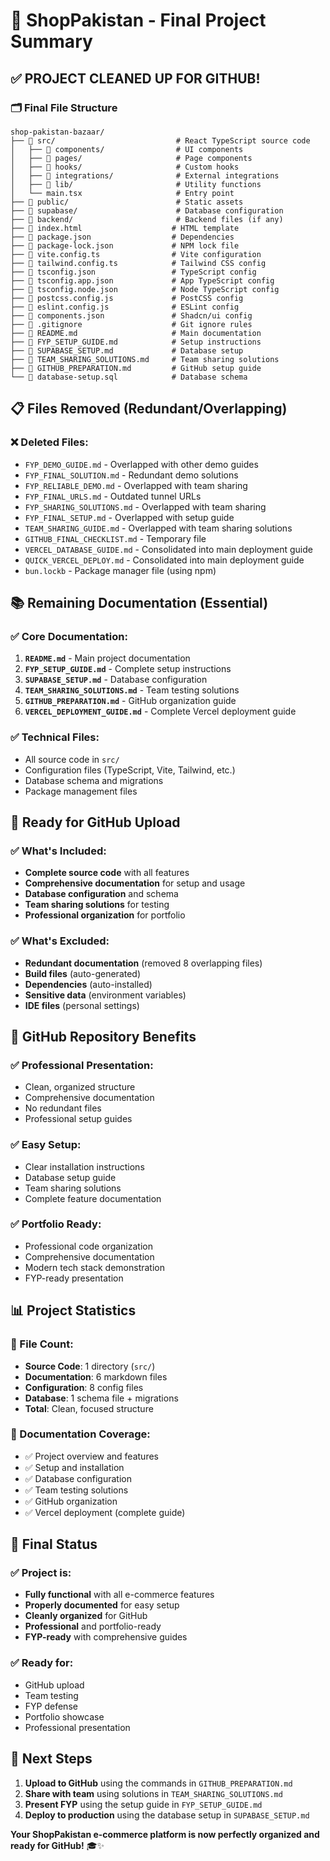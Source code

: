 # 🎉 ShopPakistan - Final Project Summary

## ✅ **PROJECT CLEANED UP FOR GITHUB!**

### **🗂️ Final File Structure**

```
shop-pakistan-bazaar/
├── 📁 src/                           # React TypeScript source code
│   ├── 📁 components/                # UI components
│   ├── 📁 pages/                     # Page components
│   ├── 📁 hooks/                     # Custom hooks
│   ├── 📁 integrations/              # External integrations
│   ├── 📁 lib/                       # Utility functions
│   └── main.tsx                     # Entry point
├── 📁 public/                        # Static assets
├── 📁 supabase/                      # Database configuration
├── 📁 backend/                       # Backend files (if any)
├── 📄 index.html                    # HTML template
├── 📄 package.json                  # Dependencies
├── 📄 package-lock.json             # NPM lock file
├── 📄 vite.config.ts                # Vite configuration
├── 📄 tailwind.config.ts            # Tailwind CSS config
├── 📄 tsconfig.json                 # TypeScript config
├── 📄 tsconfig.app.json             # App TypeScript config
├── 📄 tsconfig.node.json            # Node TypeScript config
├── 📄 postcss.config.js             # PostCSS config
├── 📄 eslint.config.js              # ESLint config
├── 📄 components.json               # Shadcn/ui config
├── 📄 .gitignore                    # Git ignore rules
├── 📄 README.md                     # Main documentation
├── 📄 FYP_SETUP_GUIDE.md            # Setup instructions
├── 📄 SUPABASE_SETUP.md             # Database setup
├── 📄 TEAM_SHARING_SOLUTIONS.md     # Team sharing solutions
├── 📄 GITHUB_PREPARATION.md         # GitHub setup guide
└── 📄 database-setup.sql            # Database schema
```

## 📋 **Files Removed (Redundant/Overlapping)**

### **❌ Deleted Files:**
- `FYP_DEMO_GUIDE.md` - Overlapped with other demo guides
- `FYP_FINAL_SOLUTION.md` - Redundant demo solutions
- `FYP_RELIABLE_DEMO.md` - Overlapped with team sharing
- `FYP_FINAL_URLS.md` - Outdated tunnel URLs
- `FYP_SHARING_SOLUTIONS.md` - Overlapped with team sharing
- `FYP_FINAL_SETUP.md` - Overlapped with setup guide
- `TEAM_SHARING_GUIDE.md` - Overlapped with team sharing solutions
- `GITHUB_FINAL_CHECKLIST.md` - Temporary file
- `VERCEL_DATABASE_GUIDE.md` - Consolidated into main deployment guide
- `QUICK_VERCEL_DEPLOY.md` - Consolidated into main deployment guide
- `bun.lockb` - Package manager file (using npm)

## 📚 **Remaining Documentation (Essential)**

### **✅ Core Documentation:**
1. **`README.md`** - Main project documentation
2. **`FYP_SETUP_GUIDE.md`** - Complete setup instructions
3. **`SUPABASE_SETUP.md`** - Database configuration
4. **`TEAM_SHARING_SOLUTIONS.md`** - Team testing solutions
5. **`GITHUB_PREPARATION.md`** - GitHub organization guide
6. **`VERCEL_DEPLOYMENT_GUIDE.md`** - Complete Vercel deployment guide

### **✅ Technical Files:**
- All source code in `src/`
- Configuration files (TypeScript, Vite, Tailwind, etc.)
- Database schema and migrations
- Package management files

## 🚀 **Ready for GitHub Upload**

### **✅ What's Included:**
- **Complete source code** with all features
- **Comprehensive documentation** for setup and usage
- **Database configuration** and schema
- **Team sharing solutions** for testing
- **Professional organization** for portfolio

### **✅ What's Excluded:**
- **Redundant documentation** (removed 8 overlapping files)
- **Build files** (auto-generated)
- **Dependencies** (auto-installed)
- **Sensitive data** (environment variables)
- **IDE files** (personal settings)

## 🎯 **GitHub Repository Benefits**

### **✅ Professional Presentation:**
- Clean, organized structure
- Comprehensive documentation
- No redundant files
- Professional setup guides

### **✅ Easy Setup:**
- Clear installation instructions
- Database setup guide
- Team sharing solutions
- Complete feature documentation

### **✅ Portfolio Ready:**
- Professional code organization
- Comprehensive documentation
- Modern tech stack demonstration
- FYP-ready presentation

## 📊 **Project Statistics**

### **📁 File Count:**
- **Source Code**: 1 directory (`src/`)
- **Documentation**: 6 markdown files
- **Configuration**: 8 config files
- **Database**: 1 schema file + migrations
- **Total**: Clean, focused structure

### **📝 Documentation Coverage:**
- ✅ Project overview and features
- ✅ Setup and installation
- ✅ Database configuration
- ✅ Team testing solutions
- ✅ GitHub organization
- ✅ Vercel deployment (complete guide)

## 🎉 **Final Status**

### **✅ Project is:**
- **Fully functional** with all e-commerce features
- **Properly documented** for easy setup
- **Cleanly organized** for GitHub
- **Professional** and portfolio-ready
- **FYP-ready** with comprehensive guides

### **✅ Ready for:**
- GitHub upload
- Team testing
- FYP defense
- Portfolio showcase
- Professional presentation

## 🚀 **Next Steps**

1. **Upload to GitHub** using the commands in `GITHUB_PREPARATION.md`
2. **Share with team** using solutions in `TEAM_SHARING_SOLUTIONS.md`
3. **Present FYP** using the setup guide in `FYP_SETUP_GUIDE.md`
4. **Deploy to production** using the database setup in `SUPABASE_SETUP.md`

**Your ShopPakistan e-commerce platform is now perfectly organized and ready for GitHub!** 🎓✨ 